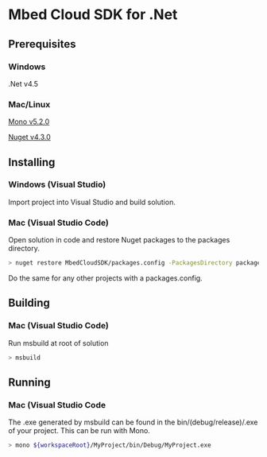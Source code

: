# Mbed Cloud SDK for .Net

## Prerequisites

### Windows

.Net v4.5

### Mac/Linux

[Mono v5.2.0](http://www.mono-project.com/download/)

[Nuget v4.3.0](https://docs.microsoft.com/en-us/nuget/tools/nuget-exe-cli-reference)

## Installing

### Windows (Visual Studio)

Import project into Visual Studio and build solution.

### Mac (Visual Studio Code)

Open solution in code and restore Nuget packages to the packages directory.

```bash
> nuget restore MbedCloudSDK/packages.config -PackagesDirectory packages
```

Do the same for any other projects with a packages.config.

## Building

### Mac (Visual Studio Code)

Run msbuild at root of solution

```bash
> msbuild
```

## Running

### Mac (Visual Studio Code

The .exe generated by msbuild can be found in the bin/(debug/release)/<project-name>.exe of your project. This can be run with Mono.

```bash
> mono ${workspaceRoot}/MyProject/bin/Debug/MyProject.exe
```

